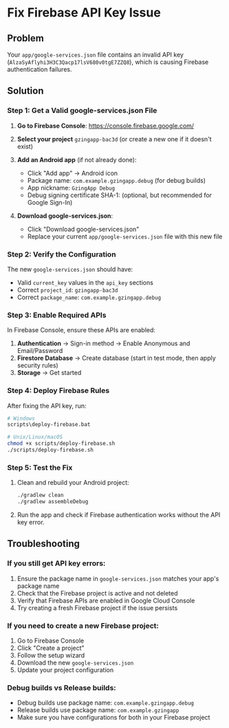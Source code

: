 # Fix Firebase API Key Issue

## Problem
Your `app/google-services.json` file contains an invalid API key (`AlzaSyAflyhi3H3C3Qacp17lsV680v0tgE7ZZQ8`), which is causing Firebase authentication failures.

## Solution

### Step 1: Get a Valid google-services.json File

1. **Go to Firebase Console**: https://console.firebase.google.com/
2. **Select your project** `gzingapp-bac3d` (or create a new one if it doesn't exist)
3. **Add an Android app** (if not already done):
   - Click "Add app" → Android icon
   - Package name: `com.example.gzingapp.debug` (for debug builds)
   - App nickname: `GzingApp Debug`
   - Debug signing certificate SHA-1: (optional, but recommended for Google Sign-In)

4. **Download google-services.json**:
   - Click "Download google-services.json"
   - Replace your current `app/google-services.json` file with this new file

### Step 2: Verify the Configuration

The new `google-services.json` should have:
- Valid `current_key` values in the `api_key` sections
- Correct `project_id`: `gzingapp-bac3d`
- Correct `package_name`: `com.example.gzingapp.debug`

### Step 3: Enable Required APIs

In Firebase Console, ensure these APIs are enabled:
1. **Authentication** → Sign-in method → Enable Anonymous and Email/Password
2. **Firestore Database** → Create database (start in test mode, then apply security rules)
3. **Storage** → Get started

### Step 4: Deploy Firebase Rules

After fixing the API key, run:
```bash
# Windows
scripts\deploy-firebase.bat

# Unix/Linux/macOS
chmod +x scripts/deploy-firebase.sh
./scripts/deploy-firebase.sh
```

### Step 5: Test the Fix

1. Clean and rebuild your Android project:
   ```bash
   ./gradlew clean
   ./gradlew assembleDebug
   ```

2. Run the app and check if Firebase authentication works without the API key error.

## Troubleshooting

### If you still get API key errors:
1. Ensure the package name in `google-services.json` matches your app's package name
2. Check that the Firebase project is active and not deleted
3. Verify that Firebase APIs are enabled in Google Cloud Console
4. Try creating a fresh Firebase project if the issue persists

### If you need to create a new Firebase project:
1. Go to Firebase Console
2. Click "Create a project"
3. Follow the setup wizard
4. Download the new `google-services.json`
5. Update your project configuration

### Debug builds vs Release builds:
- Debug builds use package name: `com.example.gzingapp.debug`
- Release builds use package name: `com.example.gzingapp`
- Make sure you have configurations for both in your Firebase project
















